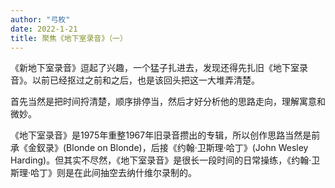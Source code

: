 ```yaml
---
author: "弓枚"
date: 2022-1-21
title: 聚焦《地下室录音》（一）
---
```


《新地下室录音》逗起了兴趣，一个猛子扎进去，发现还得先扎旧《地下室录音》。以前已经抠过之前和之后，也是该回头把这一大堆弄清楚。

首先当然是把时间捋清楚，顺序排停当，然后才好分析他的思路走向，理解寓意和微妙。

《地下室录音》是1975年重整1967年旧录音攒出的专辑，所以创作思路当然是前承《金釵录》(Blonde on Blonde)，后接《约翰·卫斯理·哈丁》(John Wesley Harding)。但其实不尽然，《地下室录音》是很长一段时间的日常操练，《约翰·卫斯理·哈丁》则是在此间抽空去纳什维尔录制的。
